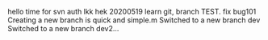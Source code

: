 hello
time for svn
auth lkk hek
20200519 learn git, branch TEST. fix bug101
Creating a new branch is quick and simple.m
Switched to a new branch dev
Switched to a new branch dev2...

